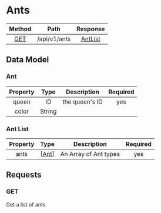 # Ants
| Method | Path | Response   |
| :------: | :--:   | :----------:    |
|  [GET](#get)  |  /api/v1/ants | [AntList](#ant-list)      |  


## Data Model

### Ant
| Property | Type   | Description     | Required |
| :------: | :--:   | :----------:    |  :--:    |
| queen    | ID     |  the queen's ID | yes |
| color    | String | 


### Ant List
| Property | Type   | Description     | Required |
| :------: | :--:   | :----------:    |  :--:    |
| ants    | \[[Ant](#ant)\]     |  An Array of Ant types | yes |


## Requests
### GET
Get a list of ants


